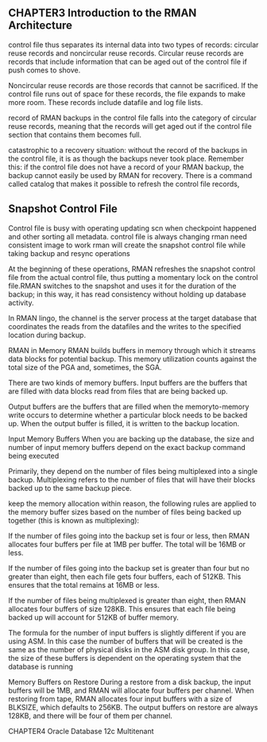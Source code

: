 



CHAPTER3 Introduction to the RMAN Architecture
----------------

control file thus separates its internal data into two types of records:
circular reuse records and noncircular reuse records. Circular reuse records are
records that include information that can be aged out of the control file if push
comes to shove.


Noncircular
reuse records are those records that cannot be sacrificed. If the control file runs
out of space for these records, the file expands to make more room. These
records include datafile and log file lists.

record of RMAN backups in the control file falls into the category of
circular reuse records, meaning that the records will get aged out if the control
file section that contains them becomes full. 

catastrophic to a recovery situation: without the record of the backups in the control file, it is as
though the backups never took place. Remember this: if the control file does not
have a record of your RMAN backup, the backup cannot easily be used by
RMAN for recovery. There is a command called catalog that makes it possible
to refresh the control file records,



Snapshot Control File
--

Control file is busy with operating updating scn when checkpoint happened and other sorting all metadata. 
control file is always changing rman need consistent image to work rman will create the snapshot control file while 
taking backup and resync operations 

At the beginning of these operations, RMAN refreshes the snapshot control file from the actual control file, 
thus putting a momentary lock on the control file.RMAN switches to the snapshot and uses it for the duration of
the backup; in this way, it has read consistency without holding up database activity.



In RMAN lingo, the channel is the server process at the target database that coordinates the
reads from the datafiles and the writes to the specified location during backup.



RMAN in Memory
RMAN builds buffers in memory through which it streams data blocks for
potential backup. This memory utilization counts against the total size of the
PGA and, sometimes, the SGA.


There are two kinds of memory buffers. 
Input buffers are the buffers that are filled with data blocks read from files that are
being backed up. 

Output buffers are the buffers that are filled when the memoryto-memory write occurs to determine whether a particular block needs to be backed up. When the output buffer is filled, it is written to the backup location.


Input Memory Buffers
When you are backing up the database, the size and number of input memory
buffers depend on the exact backup command being executed


Primarily, they
depend on the number of files being multiplexed into a single backup.
Multiplexing refers to the number of files that will have their blocks backed up to
the same backup piece.



keep the memory allocation within reason, the following rules are applied to the memory buffer sizes based on the number of files being backed up together (this is known as multiplexing):

If the number of files going into the backup set is four or less, then RMAN
allocates four buffers per file at 1MB per buffer. The total will be 16MB or
less.

If the number of files going into the backup set is greater than four but no
greater than eight, then each file gets four buffers, each of 512KB. This
ensures that the total remains at 16MB or less.

If the number of files being multiplexed is greater than eight, then RMAN
allocates four buffers of size 128KB. This ensures that each file being
backed up will account for 512KB of buffer memory.


The formula for the number of input buffers is slightly different if you are
using ASM. In this case the number of buffers that will be created is the same as
the number of physical disks in the ASM disk group. In this case, the size of
these buffers is dependent on the operating system that the database is running



Memory Buffers on Restore
During a restore from a disk backup, the input buffers will be 1MB, and RMAN
will allocate four buffers per channel. When restoring from tape, RMAN
allocates four input buffers with a size of BLKSIZE, which defaults to 256KB.
The output buffers on restore are always 128KB, and there will be four of them
per channel.



CHAPTER4 Oracle Database 12c Multitenant






